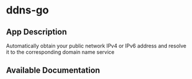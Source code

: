 # ddns-go

## App Description

Automatically obtain your public network IPv4 or IPv6 address and resolve it to the corresponding domain name service

## Available Documentation

